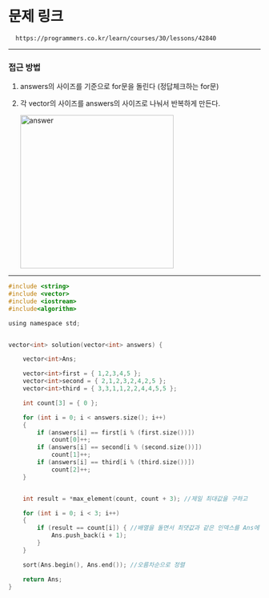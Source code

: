 # 문제 링크

      https://programmers.co.kr/learn/courses/30/lessons/42840
      
--------------------------------------------------------------------------------------------------------------

### 접근 방법

1. answers의 사이즈를 기준으로 for문을 돌린다 (정답체크하는 for문)

2. 각 vector의 사이즈를 answers의 사이즈로 나눠서 반복하게 만든다.

    <img width="306" alt="answer" src="https://user-images.githubusercontent.com/29946480/70299354-05a29e00-1838-11ea-8ed6-6f6427694f1a.PNG">


--------------------------------------------------------------------------------------------------------------

```c
#include <string>
#include <vector>
#include <iostream>
#include<algorithm>

using namespace std;


vector<int> solution(vector<int> answers) {

	vector<int>Ans;

	vector<int>first = { 1,2,3,4,5 };
	vector<int>second = { 2,1,2,3,2,4,2,5 };
	vector<int>third = { 3,3,1,1,2,2,4,4,5,5 };

	int count[3] = { 0 };

	for (int i = 0; i < answers.size(); i++)
	{
		if (answers[i] == first[i % (first.size())])
			count[0]++;
		if (answers[i] == second[i % (second.size())])
			count[1]++;
		if (answers[i] == third[i % (third.size())])
			count[2]++;
	}


	int result = *max_element(count, count + 3); //제일 최대값을 구하고

	for (int i = 0; i < 3; i++)
	{
		if (result == count[i]) { //배열을 돌면서 최댓값과 같은 인덱스를 Ans에 넣기
			Ans.push_back(i + 1);
		}
	}

	sort(Ans.begin(), Ans.end()); //오름차순으로 정렬

	return Ans;
}
```
